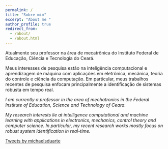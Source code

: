 ```yaml
---
permalink: /
title: "Sobre mim"
excerpt: "About me "
author_profile: true
redirect_from: 
  - /about/
  - /about.html
---
```


Atualmente sou professor na área de mecatrônica do Instituto Federal de Educação, Ciência e Tecnologia do Ceará.

Meus interesses de pesquisa estão na inteligência computacional e aprendizagem de máquina com aplicações em eletrônica, mecânica, teoria do controle e ciência da computação. Em particular, meus trabalhos recentes de pesquisa enfocam principalmente a identificação de sistemas robusta em tempo real.

*I am currently a professor in the area of mechatronics in the Federal Institute of Education, Science and Technology of Ceara.*

*My research interests lie at intelligence computational and machine learning with applications in electronics, mechanics, control theory and computer science. In particular, my recent research works mostly focus on robust system identification in real-time.*

<a class="twitter-timeline" data-height="300" href="https://twitter.com/michaelsduarte?ref_src=twsrc%5Etfw">Tweets by michaelsduarte</a> <script async src="https://platform.twitter.com/widgets.js" charset="utf-8"></script>

